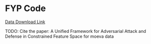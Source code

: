 # FYP Code

[Data Download Link](https://drive.google.com/file/d/1gZ0HUO8owebGXnaeFw_1mRcmSpYQuM6v/view?usp=sharing)

TODO: Cite the paper: A Unified Framework for Adversarial Attack and Defense in Constrained Feature Space for moeva data
